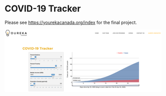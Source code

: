 # COVID-19 Tracker
Please see https://yourekacanada.org/index for the final project.

<p align="center">
  <img style="border-radius:1%" src="https://github.com/Mehulgupta9991/covid_tracker/blob/master/media/tracker.png"/>
</p>
